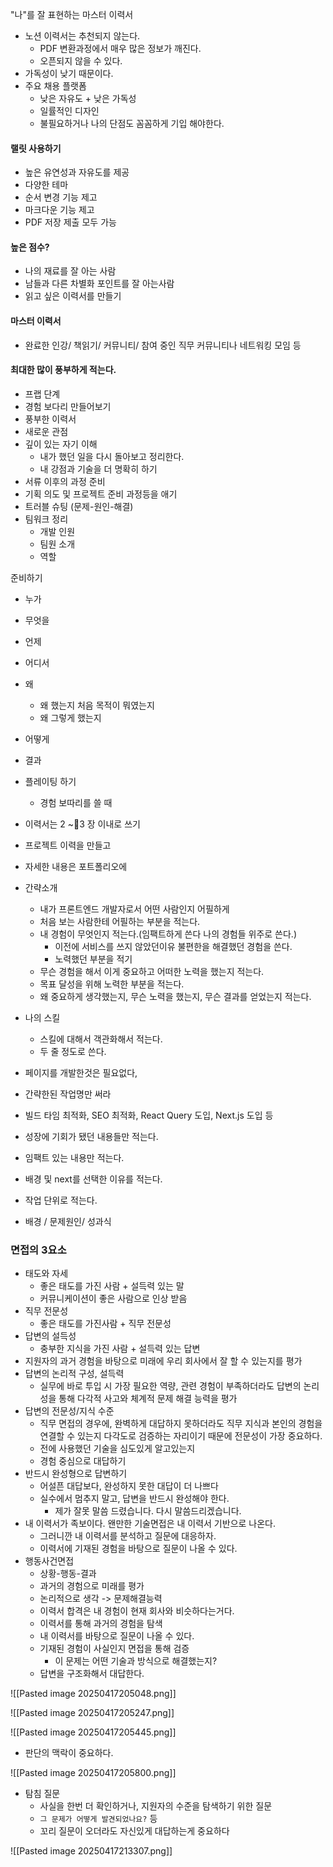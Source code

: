 "나"를 잘 표현하는 마스터 이력서
- 노션 이력서는 추천되지 않는다.
	- PDF 변환과정에서 매우 많은 정보가 깨진다.
	- 오픈되지 않을 수 있다.
- 가독성이 낮기 때문이다.
- 주요 채용 플랫폼
	- 낮은 자유도 + 낮은 가독성
	- 일률적인 디자인
	- 불필요하거나 나의 단점도 꼼꼼하게 기입 해야한다.

#### 랠릿 사용하기
- 높은 유연성과 자유도를 제공
- 다양한 테마
- 순서 변경 기능 제고
- 마크다운 기능 제고
- PDF 저장 제출 모두 가능

#### 높은 점수?
- 나의 재료를 잘 아는 사람
- 남들과 다른 차별화 포인트를 잘 아는사람
- 읽고 싶은 이력서를 만들기

#### 마스터 이력서
- 완료한 인강/ 책읽기/ 커뮤니티/ 참여 중인 직무 커뮤니티나 네트워킹 모임 등

#### 최대한 많이 풍부하게 적는다.
- 프랩 단계
- 경험 보다리 만들어보기
- 풍부한 이력서
- 새로운 관점
- 깊이 있는 자기 이해
	- 내가 했던 일을 다시 돌아보고 정리한다.
	- 내 강점과 기술을 더 명확히 하기
- 서류 이후의 과정 준비
- 기획 의도 및 프로젝트 준비 과정등을 애기
- 트러블 슈팅 (문제-원인-해결)
- 팀워크 정리
	- 개발 인원
	- 팀원 소개
	- 역할

준비하기
- 누가 
- 무엇을
- 언제
- 어디서
- 왜
	- 왜 했는지 처음 목적이 뭐였는지
	- 왜 그렇게 했는지
- 어떻게
- 결과
- 플레이팅 하기
	- 경험 보따리를 쓸 때
- 이력서는 2 ~3 장 이내로 쓰기
- 프로젝트 이력을 만들고
- 자세한 내용은 포트폴리오에

- 간략소개
	- 내가 프론트엔드 개발자로서 어떤 사람인지 어필하게
	- 처음 보는 사람한테 어필하는 부분을 적는다.
	- 내 경험이 무엇인지 적는다.(임팩트하게 쓴다 나의 경험들 위주로 쓴다.)
		- 이전에 서비스를 쓰지 않았던이유 불편한을 해결했던 경험을 쓴다.
		- 노력했던 부분을 적기
	- 무슨 경험을 해서 이게 중요하고 어떠한 노력을 했는지 적는다.
	- 목표 달성을 위해 노력한 부분을 적는다.
	- 왜 중요하게 생각했는지, 무슨 노력을 했는지, 무슨 결과를 얻었는지 적는다.
- 나의 스킬
	- 스킬에 대해서 객관화해서 적는다.
	- 두 줄 정도로 쓴다.
- 페이지를 개발한것은 필요없다,
- 간략한된 작업명만 써라
- 빌드 타임 최적화, SEO 최적화, React Query 도입, Next.js 도입 등
- 성장에 기회가 됐던 내용들만 적는다.
- 임팩트 있는 내용만 적는다.
- 배경 및 next를 선택한 이유를 적는다.
- 작업 단위로 적는다.
- 배경 / 문제원인/ 성과식

### 면접의 3요소

- 태도와 자세
	- 좋은 태도를 가진 사람 + 설득력 있는 말
	- 커뮤니케이션이 좋은 사람으로 인상 받음
- 직무 전문성
	- 좋은 태도를 가진사람 + 직무 전문성
- 답변의 설득성
	- 충부한 지식을 가진 사람 + 설득력 있는 답변
- 지원자의 과거 경험을 바탕으로 미래에 우리 회사에서 잘 할 수 있는지를 평가
- 답변의 논리적 구성, 설득력
	- 실무에 바로 투입 시 가장 필요한 역량, 관련 경험이 부족하더라도 답변의 논리성을 통해 다각적 사고와 체계적 문제 해결 능력을 평가
- 답변의 전문성/지식 수준
	- 직무 면접의 경우에, 완벽하게 대답하지 못하더라도 직무 지식과 본인의 경험을 연결할 수 있는지 다각도로 검증하는 자리이기 때문에 전문성이 가장 중요하다.
	- 전에 사용했던 기술을 심도있게 알고있는지
	- 경험 중심으로 대답하기
- 반드시 완성형으로 답변하기
	- 어설픈 대답보다, 완성하지 못한 대답이 더 나쁘다
	- 실수에서 멈추지 말고, 답변을 반드시 완성해야 한다.
		- 제가 잘못 말씀 드렸습니다. 다시 말씀드리겠습니다.
- 내 이력서가 족보이다. 왠만한 기술면접은 내 이력서 기반으로 나온다.
	- 그러니깐 내 이력서를 분석하고 질문에 대응하자.
	- 이력서에 기재된 경험을 바탕으로 질문이 나올 수 있다.
- 행동사건면접
	- 상황-행동-결과
	- 과거의 경험으로 미래를 평가
	- 논리적으로 생각 -> 문제해결능력
	- 이력서 합격은 내 경험이 현재 회사와 비슷하다는거다.
	- 이력서를 통해 과거의 경험을 탐색
	- 내 이력서를 바탕으로 질문이 나올 수 있다.
	- 기재된 경험이 사실인지 면접을 통해 검증
		- 이 문제는 어떤 기술과 방식으로 해결했는지?
	- 답변을 구조화해서 대답한다.

![[Pasted image 20250417205048.png]]

![[Pasted image 20250417205247.png]]

![[Pasted image 20250417205445.png]]

- 판단의 맥락이 중요하다.

![[Pasted image 20250417205800.png]]

- 탐침 질문
	- 사실을 한번 더 확인하거나, 지원자의 수준을 탐색하기 위한 질문
	- `그 문제가 어떻게 발견되었나요?` 등
	- 꼬리 질문이 오더라도 자신있게 대답하는게 중요하다

![[Pasted image 20250417213307.png]]